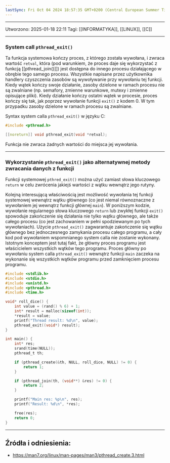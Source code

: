 ```yaml
---
lastSync: Fri Oct 04 2024 18:57:35 GMT+0200 (Central European Summer Time)
---
```


---
Utworzono: 2025-01-18 22:11
Tagi: [[INFORMATYKA]], [[LINUX]], [[C]]

---

### **System call `pthread_exit()`**
Ta funkcja systemowa kończy proces, z którego została wywołana, i zwraca wartość `retval`, która (pod warunkiem, że proces daje się wykorzystać z funkcją [[pthread_join()]]) jest dostępna do innego procesu działającego w obrębie tego samego procesu. Wszystkie napisane przez użytkownika handlery czyszczenia zasobów są wywoływanie przy wywołaniu tej funkcji. Kiedy wątek kończy swoje działanie, zasoby dzielone w ramach procesu nie są zwalniane (np. semafory, zmienne warunkowe, mutexy i zmienne opisujące pliki). Kiedy działanie kończy ostatni wątek w procesie, proces kończy się tak, jak poprzez wywołanie funkcji `exit()` z kodem 0. W tym przypadku zasoby dzielone w ramach procesu są zwalniane.

Syntax system calla `pthread_exit()` w języku C:

```c
#include <pthread.h>

[[noreturn]] void pthread_exit(void *retval);
```

Funkcja nie zwraca żadnych wartości do miejsca jej wywołania.

---
### **Wykorzystanie `pthread_exit()` jako alternatywnej metody zwracania danych z funkcji**
Funkcji systemowej `pthred_exit()` można użyć zamiast słowa kluczowego `return` w celu zwrócenia jakiejś wartości z wątku wewnątrz jego rutyny.

Kolejną interesującą właściwością jest możliwość wywołania tej funkcji systemowej wewnątrz wątku głównego (co jest niemal równoznaczne z wywołaniem jej wewnątrz funkcji głównej `main`). W poniższym kodzie, wywołanie regularnego słowa kluczowego `return` lub zwykłej funkcji `exit()` spowoduje zakończenie się działania nie tylko wątku głównego, ale także całego procesu (co jest zachowaniem w pełni spodziewanym po tych wywołaniach). Użycie `pthread_exit()` zagwarantuje zakończenie się wątku głównego bez jednoczesnego zamykania procesu całego programu, a cały kod pod wywołaniem wspomnianego system calla nie zostanie wykonany. Istotnym konceptem jest tutaj fakt, że główny proces programu jest właścicielem wszystkich wątków tego programu. Proces główny po wywołaniu system calla `pthread_exit()` wewnątrz funkcji `main` zaczeka na wykonanie się wszystkich wątków programu przed zamknięciem procesu programu.

```c
#include <stdlib.h>
#include <stdio.h>
#include <unistd.h>
#include <pthread.h>
#include <time.h>

void* roll_dice() {
	int value = (rand() % 6) + 1;
	int* result = malloc(sizeof(int));
	*result = value;
	printf("Thread result: %d\n", value);
	pthread_exit((void*) result);
}

int main() {
	int* res;
	srand(time(NULL));
	pthread_t th;

	if (pthread_create(&th, NULL, roll_dice, NULL) != 0) {
		return 1;
	}

	if (pthread_join(th, (void**) &res) != 0) {
		return 2;
	}

	printf("Main res: %p\n", res);
	printf("Result: %d\n", *res);

	free(res);
	return 0;
}
```

---
## Źródła i odniesienia:
- https://man7.org/linux/man-pages/man3/pthread_create.3.html
